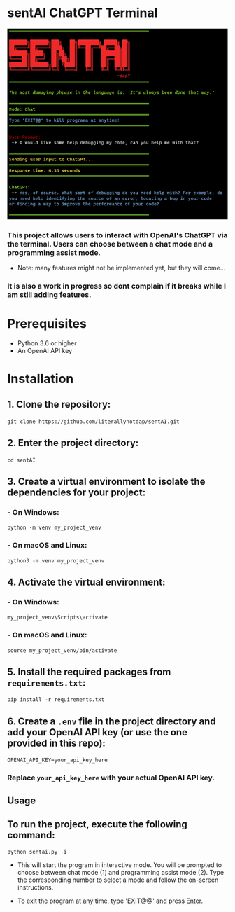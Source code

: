 # sentAI ChatGPT Terminal

![alt text](resources/sentai.png)

### This project allows users to interact with OpenAI's ChatGPT via the terminal. Users can choose between a chat mode and a programming assist mode.
  - Note: many features might not be implemented yet, but they will come...
### It is also a work in progress so dont complain if it breaks while I am still adding features.

# Prerequisites

- Python 3.6 or higher
- An OpenAI API key

# Installation

## 1. Clone the repository:
```
git clone https://github.com/literallynotdap/sentAI.git
```
## 2. Enter the project directory:
```
cd sentAI
```
## 3. Create a virtual environment to isolate the dependencies for your project:

### - On Windows:
```
python -m venv my_project_venv
```
### - On macOS and Linux:
```
python3 -m venv my_project_venv
```
## 4. Activate the virtual environment:

### - On Windows:
```
my_project_venv\Scripts\activate
```

### - On macOS and Linux:
```
source my_project_venv/bin/activate
```

## 5. Install the required packages from `requirements.txt`:
```
pip install -r requirements.txt
```
## 6. Create a `.env` file in the project directory and add your OpenAI API key (or use the one provided in this repo):
```
OPENAI_API_KEY=your_api_key_here
```
### Replace `your_api_key_here` with your actual OpenAI API key.

## Usage

## To run the project, execute the following command:
```
python sentai.py -i
```
- This will start the program in interactive mode. You will be prompted to choose between chat mode (1) and programming assist mode (2). Type the corresponding number to select a mode and follow the on-screen instructions.

- To exit the program at any time, type 'EXIT@@' and press Enter.





